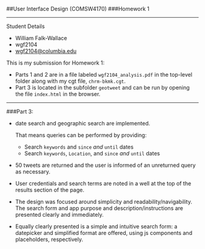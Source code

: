 ##User Interface Design (COMSW4170)
###Homework 1

---

Student Details

- William Falk-Wallace
- wgf2104
- wgf2104@columbia.edu


This is my submission for Homework 1:

- Parts 1 and 2 are in a file labeled `wgf2104_analysis.pdf` in the top-level folder along with my cgt file, `chrm-bkmk.cgt`.
- Part 3 is located in the subfolder `geotweet` and can be run by opening the file `index.html` in the browser.

---
###Part 3:

- date search and geographic search are implemented.

	That means queries can be performed by providing:
	- Search `keywords` and `since` *and* `until` dates
	- Search `keywords`, `Location`, and `since` *and* `until` dates

- 50 tweets are returned and the user is informed of an unreturned query as necessary.
- User credentials and search terms are noted in a well at the top of the results section of the page.
- The design was focused around simplicity and readability/navigability. The search form and app purpose and description/instructions are presented clearly and immediately.
- Equally clearly presented is a simple and intuitive search form: a datepicker and simplified format are offered, using js components and placeholders, respectively.


